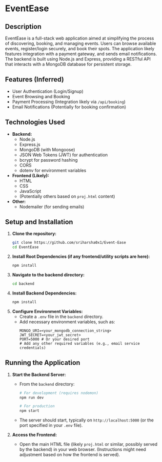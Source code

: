# EventEase

## Description

EventEase is a full-stack web application aimed at simplifying the process of discovering, booking, and managing events. Users can browse available events, register/login securely, and book their spots. The application likely features integration with a payment gateway,  and sends email notifications. The backend is built using Node.js and Express, providing a RESTful API that interacts with a MongoDB database for persistent storage.

## Features (Inferred)

*   User Authentication (Login/Signup)
*   Event Browsing and Booking
*   Payment Processing (Integration likely via `/api/booking`)
*   Email Notifications (Potentially for booking confirmation)

## Technologies Used

*   **Backend:**
    *   Node.js
    *   Express.js
    *   MongoDB (with Mongoose)
    *   JSON Web Tokens (JWT) for authentication
    *   bcrypt for password hashing
    *   CORS
    *   dotenv for environment variables
*   **Frontend (Likely):**
    *   HTML
    *   CSS
    *   JavaScript
    *   (Potentially others based on `proj.html` content)
*   **Other:**
    *   Nodemailer (for sending emails)

## Setup and Installation

1.  **Clone the repository:**
    ```bash
    git clone https://github.com/sriharsha0x1/Event-Ease
    cd EventEase
    ```
2.  **Install Root Dependencies (if any frontend/utility scripts are here):**
    ```bash
    npm install
    ```
3.  **Navigate to the backend directory:**
    ```bash
    cd backend
    ```
4.  **Install Backend Dependencies:**
    ```bash
    npm install
    ```
5.  **Configure Environment Variables:**
    *   Create a `.env` file in the `backend` directory.
    *   Add necessary environment variables, such as:
        ```
        MONGO_URI=<your_mongodb_connection_string>
        JWT_SECRET=<your_jwt_secret>
        PORT=5000 # Or your desired port
        # Add any other required variables (e.g., email service credentials)
        ```

## Running the Application

1.  **Start the Backend Server:**
    *   From the `backend` directory:
        ```bash
        # For development (requires nodemon)
        npm run dev

        # For production
        npm start
        ```
    *   The server should start, typically on `http://localhost:5000` (or the port specified in your `.env` file).

2.  **Access the Frontend:**
    *   Open the main HTML file (likely `proj.html` or similar, possibly served by the backend) in your web browser. (Instructions might need adjustment based on how the frontend is served).


